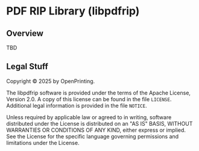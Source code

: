 PDF RIP Library (libpdfrip)
===========================


Overview
--------

TBD


Legal Stuff
-----------

Copyright © 2025 by OpenPrinting.

The libpdfrip software is provided under the terms of the Apache License,
Version 2.0.  A copy of this license can be found in the file `LICENSE`.
Additional legal information is provided in the file `NOTICE`.

Unless required by applicable law or agreed to in writing, software distributed
under the License is distributed on an "AS IS" BASIS, WITHOUT WARRANTIES OR
CONDITIONS OF ANY KIND, either express or implied.  See the License for the
specific language governing permissions and limitations under the License.

